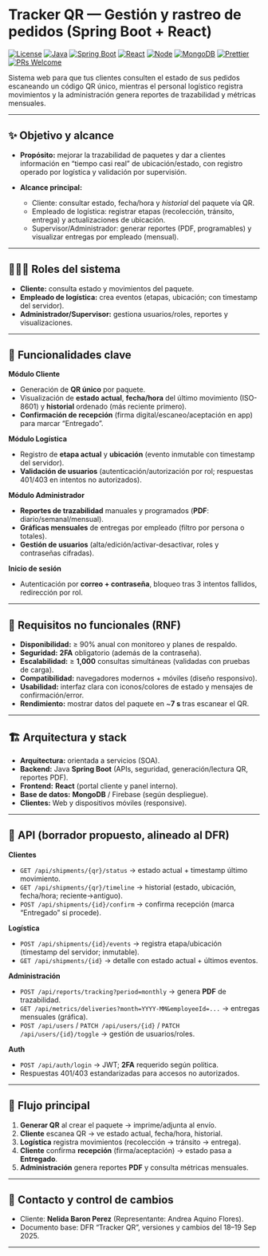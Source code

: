 # Tracker QR — Gestión y rastreo de pedidos (Spring Boot + React)

[![License](https://img.shields.io/badge/license-MIT-blue.svg)](LICENSE)
[![Java](https://img.shields.io/badge/Java-17+-orange)](#)
[![Spring Boot](https://img.shields.io/badge/Spring%20Boot-3.x-6DB33F)](#)
[![React](https://img.shields.io/badge/React-18.x-61DAFB)](#)
[![Node](https://img.shields.io/badge/Node-18+-339933)](#)
[![MongoDB](https://img.shields.io/badge/MongoDB-6.x-47A248)](#)
[![Prettier](https://img.shields.io/badge/code%20style-prettier-ff69b4)](https://prettier.io/)
[![PRs Welcome](https://img.shields.io/badge/PRs-welcome-brightgreen.svg)](CONTRIBUTING.md)

Sistema web para que tus clientes consulten el estado de sus pedidos escaneando un código QR único, mientras el personal logístico registra movimientos y la administración genera reportes de trazabilidad y métricas mensuales. 

---

## ✨ Objetivo y alcance

* **Propósito:** mejorar la trazabilidad de paquetes y dar a clientes información en “tiempo casi real” de ubicación/estado, con registro operado por logística y validación por supervisión. 
* **Alcance principal:**

  * Cliente: consultar estado, fecha/hora y *historial* del paquete vía QR.
  * Empleado de logística: registrar etapas (recolección, tránsito, entrega) y actualizaciones de ubicación.
  * Supervisor/Administrador: generar reportes (PDF, programables) y visualizar entregas por empleado (mensual). 

---

## 🧑‍🤝‍🧑 Roles del sistema

* **Cliente:** consulta estado y movimientos del paquete.
* **Empleado de logística:** crea eventos (etapas, ubicación; con timestamp del servidor).
* **Administrador/Supervisor:** gestiona usuarios/roles, reportes y visualizaciones. 

---

## 🧩 Funcionalidades clave

**Módulo Cliente**

* Generación de **QR único** por paquete.
* Visualización de **estado actual**, **fecha/hora** del último movimiento (ISO-8601) y **historial** ordenado (más reciente primero).
* **Confirmación de recepción** (firma digital/escaneo/aceptación en app) para marcar “Entregado”. 

**Módulo Logística**

* Registro de **etapa actual** y **ubicación** (evento inmutable con timestamp del servidor).
* **Validación de usuarios** (autenticación/autorización por rol; respuestas 401/403 en intentos no autorizados). 

**Módulo Administrador**

* **Reportes de trazabilidad** manuales y programados (**PDF**: diario/semanal/mensual).
* **Gráficas mensuales** de entregas por empleado (filtro por persona o totales).
* **Gestión de usuarios** (alta/edición/activar-desactivar, roles y contraseñas cifradas). 

**Inicio de sesión**

* Autenticación por **correo + contraseña**, bloqueo tras 3 intentos fallidos, redirección por rol. 

---

## 📐 Requisitos no funcionales (RNF)

* **Disponibilidad:** ≥ 90% anual con monitoreo y planes de respaldo.
* **Seguridad:** **2FA** obligatorio (además de la contraseña).
* **Escalabilidad:** ≥ **1,000** consultas simultáneas (validadas con pruebas de carga).
* **Compatibilidad:** navegadores modernos + móviles (diseño responsivo).
* **Usabilidad:** interfaz clara con iconos/colores de estado y mensajes de confirmación/error.
* **Rendimiento:** mostrar datos del paquete en ~**7 s** tras escanear el QR. 

---

## 🏗️ Arquitectura y stack

* **Arquitectura:** orientada a servicios (SOA).
* **Backend:** Java **Spring Boot** (APIs, seguridad, generación/lectura QR, reportes PDF).
* **Frontend:** **React** (portal cliente y panel interno).
* **Base de datos:** **MongoDB** / Firebase (según despliegue).
* **Clientes:** Web y dispositivos móviles (responsive). 

---

## 🔌 API (borrador propuesto, alineado al DFR)

**Clientes**

* `GET /api/shipments/{qr}/status` → estado actual + timestamp último movimiento.
* `GET /api/shipments/{qr}/timeline` → historial (estado, ubicación, fecha/hora; reciente→antiguo).
* `POST /api/shipments/{id}/confirm` → confirma recepción (marca “Entregado” si procede).

**Logística**

* `POST /api/shipments/{id}/events` → registra etapa/ubicación (timestamp del servidor; inmutable).
* `GET /api/shipments/{id}` → detalle con estado actual + últimos eventos.

**Administración**

* `POST /api/reports/tracking?period=monthly` → genera **PDF** de trazabilidad.
* `GET /api/metrics/deliveries?month=YYYY-MM&employeeId=...` → entregas mensuales (gráfica).
* `POST /api/users` / `PATCH /api/users/{id}` / `PATCH /api/users/{id}/toggle` → gestión de usuarios/roles.

**Auth**

* `POST /api/auth/login` → JWT; **2FA** requerido según política.
* Respuestas 401/403 estandarizadas para accesos no autorizados. 

---

## 🧭 Flujo principal

1. **Generar QR** al crear el paquete → imprime/adjunta al envío.
2. **Cliente** escanea QR → ve estado actual, fecha/hora, historial.
3. **Logística** registra movimientos (recolección → tránsito → entrega).
4. **Cliente** confirma **recepción** (firma/aceptación) → estado pasa a **Entregado**.
5. **Administración** genera reportes **PDF** y consulta métricas mensuales. 

---

## 👥 Contacto y control de cambios

* Cliente: **Nelida Baron Perez** (Representante: Andrea Aquino Flores).
* Documento base: DFR “Tracker QR”, versiones y cambios del 18–19 Sep 2025. 

---
